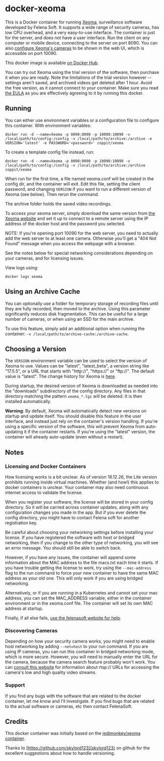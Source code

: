 # docker-xeoma

This is a Docker container for running [Xeoma](http://felenasoft.com/xeoma/en/), surveillance software developed by Felena Soft. It supports a wide range of security cameras, has low CPU overhead, and a very easy-to-use interface. The container is just for the server, and does not have a user interface. Run the client on any computer or mobile device, connecting to the server on port 8090. You can also [configure Xeoma's cameras](https://felenasoft.com/xeoma/en/articles/transmitter/) to be shown in the web UI, which is accessible on port 10090.

This docker image is available [on Docker Hub](https://hub.docker.com/r/coppit/xeoma/).

You can try out Xeoma using the trial version of the software, then purchase it when you are ready. Note the limitations of the trial version however -- settings aren't saved, and archived videos get deleted after 1 hour. Avoid the free version, as it cannot connect to your container. Make sure you read [the EULA](http://felenasoft.com/xeoma/en/eula/) as you are effectively agreeing to it by running this docker.

## Running

You can either use environment variables or a configuration file to configure this container. With environment variables:

`docker run -d --name=Xeoma -p 8090:8090 -p 10090:10090 -v /local/path/to/config:/config -v /local/path/to/archive:/archive -e VERSION='latest' -e PASSWORD='<password>' coppit/xeoma`

To create a template config file instead, run:

`docker run -d --name=Xeoma -p 8090:8090 -p 10090:10090 -v /local/path/to/config:/config -v /local/path/to/archive:/archive coppit/xeoma`

When run for the first time, a file named xeoma.conf will be created in the config dir, and the container will exit. Edit this file, setting the client password, and changing `VERSION` if you want to run a different version of Xeoma (see below). Then rerun the command.

The archive folder holds the saved video recordings.

To access your xeoma server, simply download the same version from [the Xeoma website](http://felenasoft.com/xeoma/en/download/) and set it up to connect to a remote server using the IP address of the docker host and the password you selected.

NOTE: If you're opening port 10090 for the web server, you need to actually add the web server to at least one camera. Otherwise you'll get a "404 Not Found" message when you access the webpage with a browser.

See the notes below for special networking considerations depending on your cameras, and for licensing issues.

View logs using:

`docker logs xeoma`

## Using an Archive Cache

You can optionally use a folder for temporary storage of recording files until they are fully recorded, then moved to the archive. Using this parameter significantly reduces disk fragmentation. This can be useful for a large number of cameras, or when using an SSD for the main archive.

To use this feature, simply add an additional option when running the container: `-v /local/path/to/archive-cache:/archive-cache`.

## Choosing a Version

The `VERSION` environment variable can be used to select the version of Xeoma to use. Values can be "latest", "latest_beta", a version string like "17.5.5", or a URL that starts with "http://", "https://" or "ftp://". The default value is "latest". The change history for Xeoma is [here](http://felenasoft.com/xeoma/en/changes/).

During startup, the desired version of Xeoma is downloaded as needed into the "downloads" subdirectory of the config directory. Any files in that directory matching the pattern `xeoma_*.tgz` will be deleted. It is then installed automatically.

**Warning**: By default, Xeoma will automatically detect new versions on startup and update itself. You should disable this feature in the user interface, and instead just rely on the container's version handling. If you're using a specific version of the software, this will prevent Xeoma from auto-updating it if the container restarts. If you're using the "latest" version, the container will already auto-update (even without a restart).

## Notes

### Licensing and Docker Containers

How licensing works is a bit unclear. As of version 16.12.26, the Lite version prohibits running inside virtual machines. Whether (and how!) this applies to docker containers is unclear. Your container may also need continuous internet access to validate the license.

When you register your software, the license will be stored in your config directory. So it will be carried across container updates, along with any configuration changes you made in the app. But if you ever delete the config directory, you might have to contact Felena soft for another registration key.

Be careful about choosing your networking settings before installing your license. If you have registered the software with host or bridged networking, then if you change to the other type of networking, you will see an error message. You should still be able to switch back.

However, if you have any issues, the container will append some information about the MAC address to the file macs.txt each time it starts. If you have trouble getting the license to work, try using the `--mac-address` flag to the run command to force your new container to have the same MAC address as your old one. This will only work if you are using bridged networking.

Alternatively, or if you are running in a Kubernetes and cannot set your mac address, you can set the MAC_ADDRESS variable, either in the container environment or in the xeoma.conf file.  The container will set its own MAC address at startup.

Finally, if all else fails, [use the felenasoft website for help](http://felenasoft.com/xeoma/en/support/activation-issues/).

### Discovering Cameras

Depending on how your security camera works, you might need to enable host networking by adding `--net=host` to your run command. If you are using IP cameras, you can run this container in bridged networking mode, which is more secure. However, you will need to manually enter the URL for the camera, because the camera search feature probably won't work. You can [consult this website](https://www.ispyconnect.com/sources.aspx) for information about rtsp:// URLs for accessing the camera's low and high quality video streams. 

### Support

If you find any bugs with the software that are related to the docker container, let me know and I'll investigate.  If you find bugs that are related to the actual software or cameras, etc then contact FelenaSoft.

## Credits

This docker container was initially based on the [jedimonkey/xeoma container](https://github.com/jedimonkey/xeoma-docker).

Thanks to [https://github.com/skylord123](skylord123) on github for the excellent suggestions about how to handle versioning.
